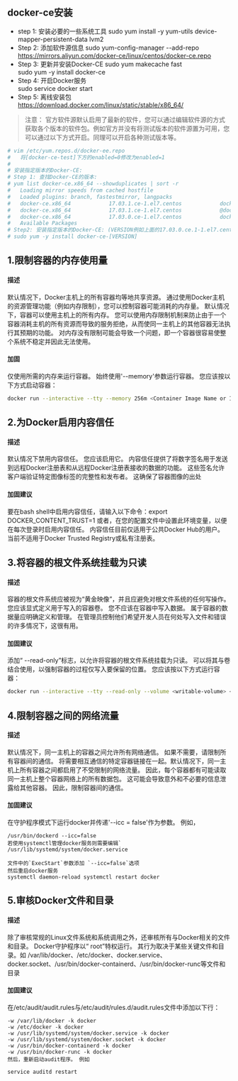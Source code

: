 ## docker-ce安装
- step 1: 安装必要的一些系统工具
sudo yum install -y yum-utils device-mapper-persistent-data lvm2
- Step 2: 添加软件源信息
sudo yum-config-manager --add-repo https://mirrors.aliyun.com/docker-ce/linux/centos/docker-ce.repo
- Step 3: 更新并安装Docker-CE
sudo yum makecache fast  
sudo yum -y install docker-ce  
- Step 4: 开启Docker服务  
sudo service docker start
- Step 5: 离线安装包  
https://download.docker.com/linux/static/stable/x86_64/

> 注意：
官方软件源默认启用了最新的软件，您可以通过编辑软件源的方式获取各个版本的软件包。例如官方并没有将测试版本的软件源置为可用，您可以通过以下方式开启。同理可以开启各种测试版本等。
```bash
# vim /etc/yum.repos.d/docker-ee.repo
#   将[docker-ce-test]下方的enabled=0修改为enabled=1
#
# 安装指定版本的Docker-CE:
# Step 1: 查找Docker-CE的版本:
# yum list docker-ce.x86_64 --showduplicates | sort -r
#   Loading mirror speeds from cached hostfile
#   Loaded plugins: branch, fastestmirror, langpacks
#   docker-ce.x86_64            17.03.1.ce-1.el7.centos            docker-ce-stable
#   docker-ce.x86_64            17.03.1.ce-1.el7.centos            @docker-ce-stable
#   docker-ce.x86_64            17.03.0.ce-1.el7.centos            docker-ce-stable
#   Available Packages
# Step2: 安装指定版本的Docker-CE: (VERSION例如上面的17.03.0.ce.1-1.el7.centos)
# sudo yum -y install docker-ce-[VERSION]
```
## 1.限制容器的内存使用量
#### 描述

默认情况下，Docker主机上的所有容器均等地共享资源。 通过使用Docker主机的资源管理功能（例如内存限制），您可以控制容器可能消耗的内存量。
默认情况下，容器可以使用主机上的所有内存。 您可以使用内存限制机制来防止由于一个容器消耗主机的所有资源而导致的服务拒绝，从而使同一主机上的其他容器无法执行其预期的功能。 对内存没有限制可能会导致一个问题，即一个容器很容易使整个系统不稳定并因此无法使用。
#### 加固
仅使用所需的内存来运行容器。 始终使用'--memory'参数运行容器。 您应该按以下方式启动容器：
```bash
docker run --interactive --tty --memory 256m <Container Image Name or ID>
```
## 2.为Docker启用内容信任 
#### 描述

默认情况下禁用内容信任。 您应该启用它。
内容信任提供了将数字签名用于发送到远程Docker注册表和从远程Docker注册表接收的数据的功能。 这些签名允许客户端验证特定图像标签的完整性和发布者。 这确保了容器图像的出处

#### 加固建议

要在bash shell中启用内容信任，请输入以下命令：export DOCKER_CONTENT_TRUST=1 或者，在您的配置文件中设置此环境变量，以便在每次登录时启用内容信任。 内容信任目前仅适用于公共Docker Hub的用户。 当前不适用于Docker Trusted Registry或私有注册表。

## 3.将容器的根文件系统挂载为只读
#### 描述
容器的根文件系统应被视为“黄金映像”，并且应避免对根文件系统的任何写操作。 您应该显式定义用于写入的容器卷。
您不应该在容器中写入数据。 属于容器的数据量应明确定义和管理。 在管理员控制他们希望开发人员在何处写入文件和错误的许多情况下，这很有用。
#### 加固建议

添加“ --read-only”标志，以允许将容器的根文件系统挂载为只读。 可以将其与卷结合使用，以强制容器的过程仅写入要保留的位置。 您应该按以下方式运行容器：
```bash
docker run --interactive --tty --read-only --volume <writable-volume> <Container 
```
## 4.限制容器之间的网络流量
#### 描述

默认情况下，同一主机上的容器之间允许所有网络通信。 如果不需要，请限制所有容器间的通信。 将需要相互通信的特定容器链接在一起。默认情况下，同一主机上所有容器之间都启用了不受限制的网络流量。 因此，每个容器都有可能读取同一主机上整个容器网络上的所有数据包。 这可能会导致意外和不必要的信息泄露给其他容器。 因此，限制容器间的通信。

#### 加固建议

在守护程序模式下运行docker并传递'--icc = false'作为参数。 例如，
```
/usr/bin/dockerd --icc=false
若使用systemctl管理docker服务则需要编辑` /usr/lib/systemd/system/docker.service

文件中的`ExecStart`参数添加 `--icc=false`选项
然后重启docker服务
systemctl daemon-reload systemctl restart docker  
```
## 5.审核Docker文件和目录
#### 描述
除了审核常规的Linux文件系统和系统调用之外，还审核所有与Docker相关的文件和目录。 Docker守护程序以“ root”特权运行。 其行为取决于某些关键文件和目录。如 /var/lib/docker、/etc/docker、docker.service、 docker.socket、/usr/bin/docker-containerd、/usr/bin/docker-runc等文件和目录
#### 加固建议
在/etc/audit/audit.rules与/etc/audit/rules.d/audit.rules文件中添加以下行：
```
-w /var/lib/docker -k docker
-w /etc/docker -k docker
-w /usr/lib/systemd/system/docker.service -k docker
-w /usr/lib/systemd/system/docker.socket -k docker
-w /usr/bin/docker-containerd -k docker
-w /usr/bin/docker-runc -k docker
然后，重新启动audit程序。 例如

service auditd restart
```
